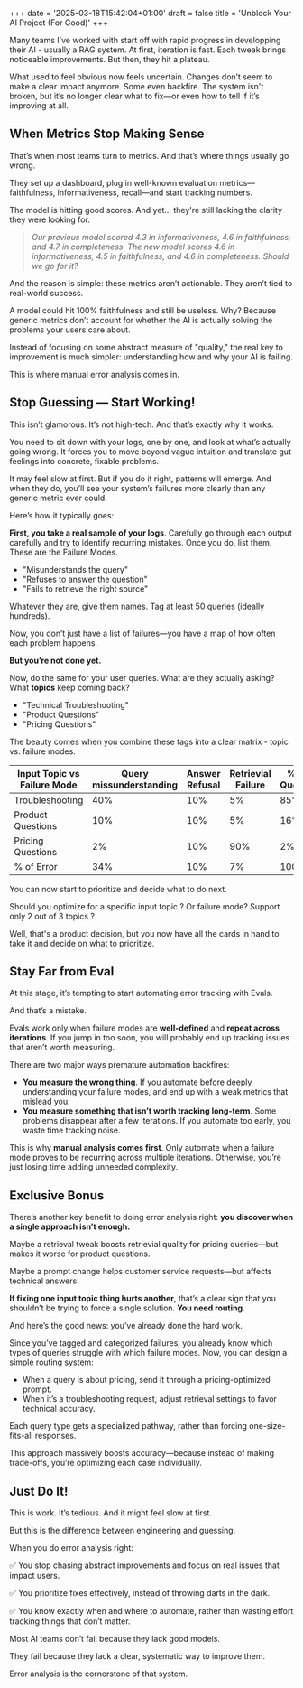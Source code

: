 +++
date = '2025-03-18T15:42:04+01:00'
draft = false
title = 'Unblock Your AI Project (For Good)'
+++

Many teams I’ve worked with start off with rapid progress in developping their AI - usually a RAG system. At first, iteration is fast. Each tweak brings noticeable improvements. But then, they hit a plateau.

What used to feel obvious now feels uncertain. Changes don’t seem to make a clear impact anymore. Some even backfire. The system isn't broken, but it’s no longer clear what to fix—or even how to tell if it’s improving at all.

## When Metrics Stop Making Sense

That’s when most teams turn to metrics. And that’s where things usually go wrong.

They set up a dashboard, plug in well-known evaluation metrics—faithfulness, informativeness, recall—and start tracking numbers.

The model is hitting good scores. And yet… they're still lacking the clarity they were looking for.

> _Our previous model scored 4.3 in informativeness, 4.6 in faithfulness, and 4.7 in completeness. The new model scores 4.6 in informativeness, 4.5 in faithfulness, and 4.6 in completeness. Should we go for it?_

And the reason is simple: these metrics aren’t actionable. They aren’t tied to real-world success.

A model could hit 100% faithfulness and still be useless. Why? Because generic metrics don’t account for whether the AI is actually solving the problems your users care about.

Instead of focusing on some abstract measure of "quality," the real key to improvement is much simpler: understanding how and why your AI is failing.

This is where manual error analysis comes in.

## Stop Guessing — Start Working!

This isn’t glamorous. It’s not high-tech. And that’s exactly why it works.

You need to sit down with your logs, one by one, and look at what’s actually going wrong. It forces you to move beyond vague intuition and translate gut feelings into concrete, fixable problems.

It may feel slow at first. But if you do it right, patterns will emerge. And when they do, you’ll see your system’s failures more clearly than any generic metric ever could.

Here’s how it typically goes:

**First, you take a real sample of your logs**. Carefully go through each output carefully and try to identify recurring mistakes. Once you do, list them. These are the Failure Modes.

- "Misunderstands the query"
- "Refuses to answer the question"
- "Fails to retrieve the right source"

Whatever they are, give them names. Tag at least 50 queries (ideally hundreds).

Now, you don’t just have a list of failures—you have a map of how often each problem happens.

**But you’re not done yet.**

Now, do the same for your user queries. What are they actually asking? What **topics** keep coming back?

- "Technical Troubleshooting"
- "Product Questions"
- "Pricing Questions"

The beauty comes when you combine these tags into a clear matrix - topic vs. failure modes.

| Input Topic vs Failure Mode | Query missunderstanding | Answer Refusal | Retrievial Failure | % of Queries |
| --------------------------- | ----------------------- | -------------- | ------------------ | ------------ |
| Troubleshooting             | 40%                     | 10%            | 5%                 | 85%          |
| Product Questions           | 10%                     | 10%            | 5%                 | 16%          |
| Pricing Questions           | 2%                      | 10%            | 90%                | 2%           |
| % of Error                  | 34%                     | 10%            | 7%                 | 100%         |

You can now start to prioritize and decide what to do next.

Should you optimize for a specific input topic ? Or failure mode? Support only 2 out of 3 topics ?

Well, that's a product decision, but you now have all the cards in hand to take it and decide on what to prioritize.

## Stay Far from Eval

At this stage, it’s tempting to start automating error tracking with Evals.

And that’s a mistake.

Evals work only when failure modes are **well-defined** and **repeat across iterations**. If you jump in too soon, you will probably end up tracking issues that aren’t worth measuring.

There are two major ways premature automation backfires:

- **You measure the wrong thing**. If you automate before deeply understanding your failure modes, and end up with a weak metrics that mislead you.
- **You measure something that isn’t worth tracking long-term**. Some problems disappear after a few iterations. If you automate too early, you waste time tracking noise.

This is why **manual analysis comes first**. Only automate when a failure mode proves to be recurring across multiple iterations. Otherwise, you’re just losing time adding unneeded complexity.

## Exclusive Bonus

There’s another key benefit to doing error analysis right: **you discover when a single approach isn’t enough.**

Maybe a retrieval tweak boosts retrievial quality for pricing queries—but makes it worse for product questions.

Maybe a prompt change helps customer service requests—but affects technical answers.

**If fixing one input topic thing hurts another**, that’s a clear sign that you shouldn’t be trying to force a single solution. **You need routing**.

And here’s the good news: you’ve already done the hard work.

Since you’ve tagged and categorized failures, you already know which types of queries struggle with which failure modes. Now, you can design a simple routing system:

- When a query is about pricing, send it through a pricing-optimized prompt.
- When it’s a troubleshooting request, adjust retrieval settings to favor technical accuracy.

Each query type gets a specialized pathway, rather than forcing one-size-fits-all responses.

This approach massively boosts accuracy—because instead of making trade-offs, you’re optimizing each case individually.

## Just Do It!

This is work. It’s tedious. And it might feel slow at first.

But this is the difference between engineering and guessing.

When you do error analysis right:

✅ You stop chasing abstract improvements and focus on real issues that impact users.

✅ You prioritize fixes effectively, instead of throwing darts in the dark.

✅ You know exactly when and where to automate, rather than wasting effort tracking things that don’t matter.

Most AI teams don’t fail because they lack good models.

They fail because they lack a clear, systematic way to improve them.

Error analysis is the cornerstone of that system.
